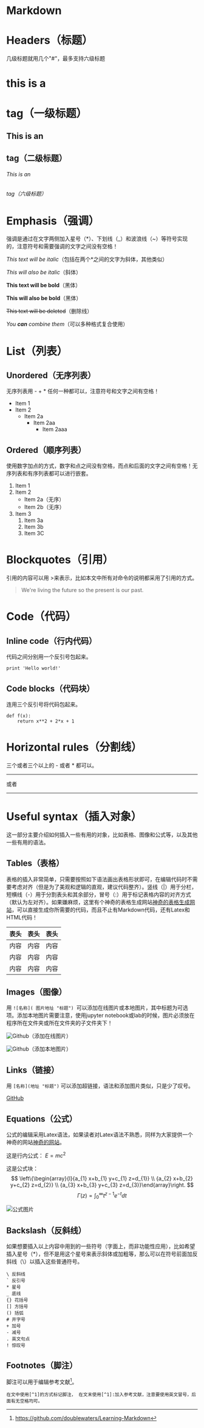 # **Markdown**
# Headers（标题）
几级标题就用几个"#"，最多支持六级标题
# this is a <h1> tag（一级标题）
## This is an <h2> tag（二级标题）
###### This is an <h6> tag（六级标题）
    
# Emphasis（强调）
强调是通过在文字两侧加入星号（*）、下划线（_）和波浪线（~）等符号实现的，注意符号和需要强调的文字之间没有空格！

*This text will be italic*（包括在两个*之间的文字为斜体，其他类似）

_This will also be italic_（斜体）

**This text will be bold**（黑体）

__This will also be bold__（黑体）

~~This text will be deleted~~（删除线）

_You **can** combine them_（可以多种格式复合使用）

# List（列表）
## Unordered（无序列表）
无序列表用 - + * 任何一种都可以，注意符号和文字之间有空格！

* Item 1
* Item 2
    + Item 2a
        - Item 2aa
            * Item 2aaa

## Ordered（顺序列表）
使用数字加点的方式，数字和点之间没有空格，而点和后面的文字之间有空格！无序列表和有序列表都可以进行嵌套。

1. Item 1
1. Item 2
    * Item 2a（无序）
    * Item 2b（无序）
1. Item 3
    1. Item 3a
    2. Item 3b
    3. Item 3C

# Blockquotes（引用）
引用的内容可以用 >来表示，比如本文中所有对命令的说明都采用了引用的方式。
> We're living the future so
> the present is our past.

# Code（代码）
## Inline code（行内代码）
代码之间分别用一个反引号包起来。

` print 'Hello world!' `

## Code blocks（代码块）

连用三个反引号将代码包起来。

```
def f(x):
    return x**2 + 2*x + 1
```
# Horizontal rules（分割线）

三个或者三个以上的 - 或者 * 都可以。

---
或者
***

# Useful syntax（插入对象）
这一部分主要介绍如何插入一些有用的对象，比如表格、图像和公式等，以及其他一些有用的语法。

## Tables（表格）

表格的插入非常简单，只需要按照如下语法画出表格形状即可，在编辑代码时不需要考虑对齐（但是为了美观和逻辑的直观，建议代码整齐）。竖线（|）用于分栏，短横线（-）用于分割表头和其余部分，冒号（:）用于标记表格内容的对齐方式（默认为左对齐）。如果嫌麻烦，这里有个神奇的表格生成网站[神奇的表格生成网站](https://www.tablesgenerator.com/markdown_tables "表格生成网站")，可以直接生成你所需要的代码，而且不止有Markdown代码，还有Latex和HTML代码！

|表头|表头|表头|
|:-------|:------:|------:|
|内容|内容|内容|
|内容|内容|内容|
|内容|内容|内容|

## Images（图像）
用 `![名称]( 图片地址 "标题") `可以添加在线图片或本地图片，其中标题为可选项。添加本地图片需要注意，使用jupyter notebook或lab的时候，图片必须放在程序所在文件夹或所在文件夹的子文件夹下！

![Github](https://github.githubassets.com/images/icons/emoji/octocat.png "title 添加在线图片")（添加在线图片）



![Github](/images/logo.png "title 添加本地图片")（添加本地图片）

## Links（链接）
用 `[名称](地址 "标题")` 可以添加超链接，语法和添加图片类似，只是少了叹号。

[GitHub](http://github.com "title GitHub")

## Equations（公式）
公式的编辑采用Latex语法，如果读者对Latex语法不熟悉，同样为大家提供一个神奇的网站[神奇的网站](https://www.codecogs.com/latex/eqneditor.php "公式生成网站")。

这是行内公式：
$E=mc^2$

这是公式块：
$$
\left\{\begin{array}{l}{a_{1} x+b_{1} y+c_{1} z=d_{1}} \\ {a_{2} x+b_{2} y+c_{2} z=d_{2}} \\ {a_{3} x+b_{3} y+c_{3} z=d_{3}}\end{array}\right.
$$
$$
\Gamma(z)=\int_{0}^{\infty} t^{z-1} e^{-t} d t
$$

![公式图片](https://latex.codecogs.com/gif.latex?E=Mc^{2} "E=mc^2")

## Backslash（反斜线）
如果想要插入以上内容中用到的一些符号（字面上，而非功能性应用），比如希望插入星号（*），但不是用这个星号来表示斜体或加粗等，那么可以在符号前面加反斜线（\）以插入这些普通符号。

```
\ 反斜线
` 反引号
* 星号
_ 底线
{} 花括号
[] 方括号
() 括弧
# 井字号
+ 加号
- 减号
. 英文句点
! 惊叹号
```

## Footnotes（脚注）
脚注可以用于编辑参考文献[^1]。

`在文中使用[^1]的方式标记脚注，
在文末使用[^1]:加入参考文献，注意要使用英文冒号，后面有无空格均可。`


[^1]:https://github.com/doublewaters/Learning-Markdown 

